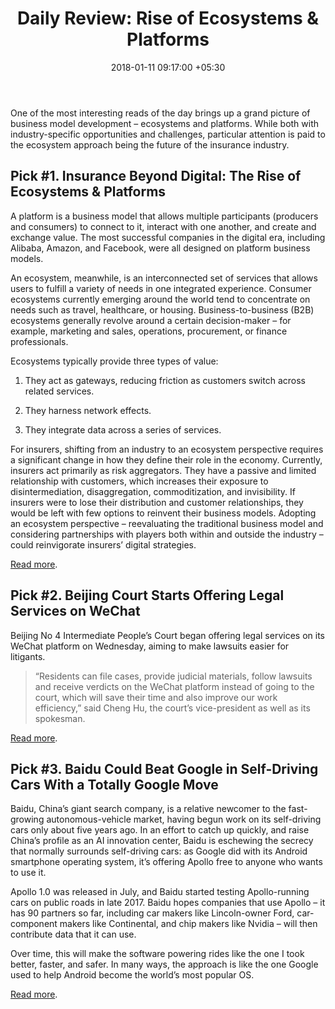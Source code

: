 ﻿---
title: 'Daily Review: Rise of Ecosystems & Platforms'
date: 2018-01-11 09:17:00 +05:30
tags:
- insurance
- social media
- legal services
- self-driving cars
- b2b
Image: "/uploads/ecosystems.jpg"
Person: Elena Mesropyan
category:
- B2B FinTech
- BankTech
- Enabling Technologies
Companies:
- Alibaba
- Amazon
- Facebook
- WeChat
- Baidu
- Google
Markets:
- US
- North America
- Beijing
- China
- Asia
---

One of the most interesting reads of the day brings up a grand picture of business model development – ecosystems and platforms. While both with industry-specific opportunities and challenges, particular attention is paid to the ecosystem approach being the future of the insurance industry.

## Pick #1. Insurance Beyond Digital: The Rise of Ecosystems & Platforms

A platform is a business model that allows multiple participants (producers and consumers) to connect to it, interact with one another, and create and exchange value. The most successful companies in the digital era, including Alibaba, Amazon, and Facebook, were all designed on platform business models.

An ecosystem, meanwhile, is an interconnected set of services that allows users to fulfill a variety of needs in one integrated experience. Consumer ecosystems currently emerging around the world tend to concentrate on needs such as travel, healthcare, or housing. Business-to-business (B2B) ecosystems generally revolve around a certain decision-maker – for example, marketing and sales, operations, procurement, or finance professionals.

Ecosystems typically provide three types of value:

1. They act as gateways, reducing friction as customers switch across related services.

2. They harness network effects.

3. They integrate data across a series of services.

For insurers, shifting from an industry to an ecosystem perspective requires a significant change in how they define their role in the economy. Currently, insurers act primarily as risk aggregators. They have a passive and limited relationship with customers, which increases their exposure to disintermediation, disaggregation, commoditization, and invisibility. If insurers were to lose their distribution and customer relationships, they would be left with few options to reinvent their business models. Adopting an ecosystem perspective – reevaluating the traditional business model and considering partnerships with players both within and outside the industry – could reinvigorate insurers’ digital strategies.

[Read more](https://www.mckinsey.com/industries/financial-services/our-insights/insurance-beyond-digital-the-rise-of-ecosystems-and-platforms).

## Pick #2. Beijing Court Starts Offering Legal Services on WeChat

Beijing No 4 Intermediate People’s Court began offering legal services on its WeChat platform on Wednesday, aiming to make lawsuits easier for litigants.

> “Residents can file cases, provide judicial materials, follow lawsuits and receive verdicts on the WeChat platform instead of going to the court, which will save their time and also improve our work efficiency,” said Cheng Hu, the court’s vice-president as well as its spokesman.

[Read more](http://www.ecns.cn/2018/01-10/287810.shtml).

## Pick #3. Baidu Could Beat Google in Self-Driving Cars With a Totally Google Move

Baidu, China’s giant search company, is a relative newcomer to the fast-growing autonomous-vehicle market, having begun work on its self-driving cars only about five years ago. In an effort to catch up quickly, and raise China’s profile as an AI innovation center, Baidu is eschewing the secrecy that normally surrounds self-driving cars: as Google did with its Android smartphone operating system, it’s offering Apollo free to anyone who wants to use it.

Apollo 1.0 was released in July, and Baidu started testing Apollo-running cars on public roads in late 2017. Baidu hopes companies that use Apollo – it has 90 partners so far, including car makers like Lincoln-owner Ford, car-component makers like Continental, and chip makers like Nvidia – will then contribute data that it can use.

Over time, this will make the software powering rides like the one I took better, faster, and safer. In many ways, the approach is like the one Google used to help Android become the world’s most popular OS.

[Read more](https://www.technologyreview.com/s/609885/baidu-could-beat-google-in-self-driving-cars-with-a-totally-google-move/).